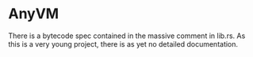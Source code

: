 # AnyVM
There is a bytecode spec contained in the massive comment in lib.rs. As this is a very young project, there is as yet no detailed documentation.